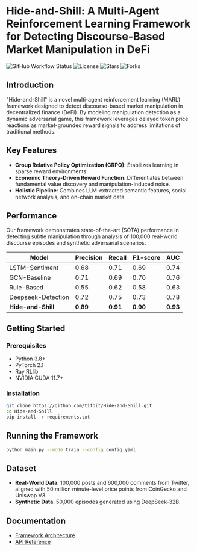 # Hide-and-Shill: A Multi-Agent Reinforcement Learning Framework for Detecting Discourse-Based Market Manipulation in DeFi

![GitHub Workflow Status](https://github.com/tifoit/Hide-and-Shill/actions/workflows/main.yml/badge.svg)
![License](https://img.shields.io/github/license/tifoit/Hide-and-Shill)
![Stars](https://img.shields.io/github/stars/tifoit/Hide-and-Shill)
![Forks](https://img.shields.io/github/forks/tifoit/Hide-and-Shill)

## Introduction
"Hide-and-Shill" is a novel multi-agent reinforcement learning (MARL) framework designed to detect discourse-based market manipulation in decentralized finance (DeFi). By modeling manipulation detection as a dynamic adversarial game, this framework leverages delayed token price reactions as market-grounded reward signals to address limitations of traditional methods.

## Key Features
- **Group Relative Policy Optimization (GRPO)**: Stabilizes learning in sparse reward environments.
- **Economic Theory-Driven Reward Function**: Differentiates between fundamental value discovery and manipulation-induced noise.
- **Holistic Pipeline**: Combines LLM-extracted semantic features, social network analysis, and on-chain market data.

## Performance
Our framework demonstrates state-of-the-art (SOTA) performance in detecting subtle manipulation through analysis of 100,000 real-world discourse episodes and synthetic adversarial scenarios.

| Model               | Precision | Recall | F1-score | AUC |
|---------------------|-----------|--------|----------|-----|
| LSTM-Sentiment      | 0.68      | 0.71   | 0.69     | 0.74|
| GCN-Baseline        | 0.71      | 0.69   | 0.70     | 0.76|
| Rule-Based          | 0.55      | 0.62   | 0.58     | 0.63|
| Deepseek-Detection  | 0.72      | 0.75   | 0.73     | 0.78|
| **Hide-and-Shill**  | **0.89**  | **0.91**| **0.90** | **0.93**|

## Getting Started
### Prerequisites
- Python 3.8+
- PyTorch 2.1
- Ray RLlib
- NVIDIA CUDA 11.7+

### Installation
```bash
git clone https://github.com/tifoit/Hide-and-Shill.git
cd Hide-and-Shill
pip install -r requirements.txt
```

## Running the Framework
```bash
python main.py --mode train --config config.yaml
```

## Dataset
- **Real-World Data**: 100,000 posts and 600,000 comments from Twitter, aligned with 50 million minute-level price points from CoinGecko and Uniswap V3.
- **Synthetic Data**: 50,000 episodes generated using DeepSeek-32B.

## Documentation
- [Framework Architecture](docs/architecture.md)
- [API Reference](docs/api.md)

